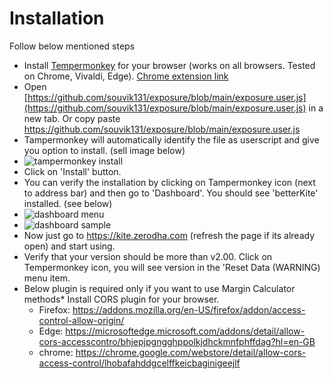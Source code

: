 # Installation

Follow below mentioned steps
* Install [Tempermonkey](https://www.tampermonkey.net/) for your browser (works on all browsers. Tested on Chrome, Vivaldi, Edge). [Chrome extension link](https://chrome.google.com/webstore/detail/tampermonkey/dhdgffkkebhmkfjojejmpbldmpobfkfo)
* Open [https://github.com/souvik131/exposure/blob/main/exposure.user.js](https://github.com/souvik131/exposure/blob/main/exposure.user.js) in a new tab. Or copy paste <https://github.com/souvik131/exposure/blob/main/exposure.user.js>
* Tampermonkey will automatically identify the file as userscript and give you option to install. (sell image below)
* ![tampermonkey install](https://dl.dropbox.com/s/khs3itzctu13ayw/tampermonkeyInstall.png?dl=0)
* Click on 'Install' button.
* You can verify the installation by clicking on Tampermonkey icon (next to address bar) and then go to 'Dashboard'. You should see 'betterKite' installed. (see below)
* ![dashboard menu](https://dl.dropbox.com/s/dv1reqb84mz00bm/dashboardmenuoption.png?dl=0)
* ![dashboard sample](https://dl.dropbox.com/s/blv2j9t8e6iohkt/dashboardSample.png?dl=0)
* Now just go to <https://kite.zerodha.com> (refresh the page if its already open) and start using.
* Verify that your version should be more than v2.00. Click on Tempermonkey icon, you will see version in the 'Reset Data (WARNING) menu item.
* Below plugin is required only if you want to use Margin Calculator methods* Install CORS plugin for your browser.
  * Firefox: https://addons.mozilla.org/en-US/firefox/addon/access-control-allow-origin/
  * Edge: https://microsoftedge.microsoft.com/addons/detail/allow-cors-accesscontro/bhjepjpgngghppolkjdhckmnfphffdag?hl=en-GB
  * chrome: https://chrome.google.com/webstore/detail/allow-cors-access-control/lhobafahddgcelffkeicbaginigeejlf 
